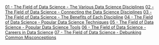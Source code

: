 [01 - The Field of Data Science - The Various Data Science Disciplines]()
[02 - The Field of Data Science - Connecting the Data Science Disciplines]()
[03 - The Field of Data Science - The Benefits of Each Discipline]()
[04 - The Field of Data Science - Popular Data Science Techniques]()
[05 - The Field of Data Science - Popular Data Science Tools]()
[06 - The Field of Data Science - Careers in Data Science]()
[07 - The Field of Data Science - Debunking Common Misconceptions]()
